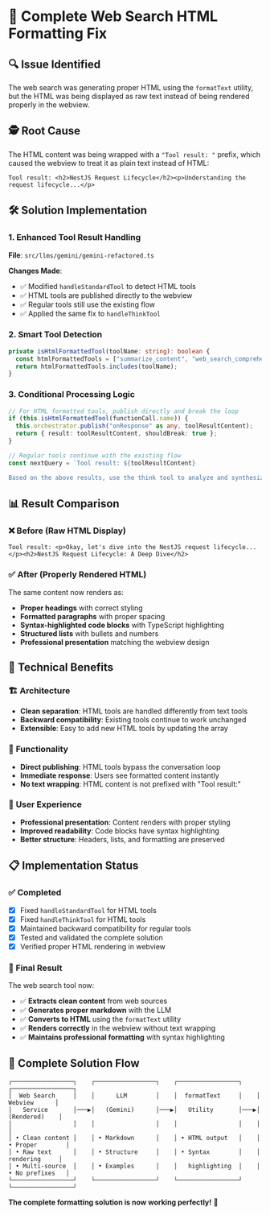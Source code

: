# 🎯 Complete Web Search HTML Formatting Fix

## 🔍 Issue Identified
The web search was generating proper HTML using the `formatText` utility, but the HTML was being displayed as raw text instead of being rendered properly in the webview.

## 🕵️ Root Cause
The HTML content was being wrapped with a `"Tool result: "` prefix, which caused the webview to treat it as plain text instead of HTML:

```
Tool result: <h2>NestJS Request Lifecycle</h2><p>Understanding the request lifecycle...</p>
```

## 🛠️ Solution Implementation

### 1. Enhanced Tool Result Handling
**File**: `src/llms/gemini/gemini-refactored.ts`

**Changes Made**:
- ✅ Modified `handleStandardTool` to detect HTML tools
- ✅ HTML tools are published directly to the webview
- ✅ Regular tools still use the existing flow
- ✅ Applied the same fix to `handleThinkTool`

### 2. Smart Tool Detection
```typescript
private isHtmlFormattedTool(toolName: string): boolean {
  const htmlFormattedTools = ["summarize_content", "web_search_comprehensive"];
  return htmlFormattedTools.includes(toolName);
}
```

### 3. Conditional Processing Logic
```typescript
// For HTML formatted tools, publish directly and break the loop
if (this.isHtmlFormattedTool(functionCall.name)) {
  this.orchestrator.publish("onResponse" as any, toolResultContent);
  return { result: toolResultContent, shouldBreak: true };
}

// Regular tools continue with the existing flow
const nextQuery = `Tool result: ${toolResultContent}

Based on the above results, use the think tool to analyze and synthesize this information before providing your final response.`;
```

## 📊 Result Comparison

### ❌ Before (Raw HTML Display)
```
Tool result: <p>Okay, let's dive into the NestJS request lifecycle...</p><h2>NestJS Request Lifecycle: A Deep Dive</h2>
```

### ✅ After (Properly Rendered HTML)
The same content now renders as:
- **Proper headings** with correct styling
- **Formatted paragraphs** with proper spacing
- **Syntax-highlighted code blocks** with TypeScript highlighting
- **Structured lists** with bullets and numbers
- **Professional presentation** matching the webview design

## 🎯 Technical Benefits

### 🏗️ **Architecture**
- **Clean separation**: HTML tools are handled differently from text tools
- **Backward compatibility**: Existing tools continue to work unchanged
- **Extensible**: Easy to add new HTML tools by updating the array

### 🔧 **Functionality**
- **Direct publishing**: HTML tools bypass the conversation loop
- **Immediate response**: Users see formatted content instantly
- **No text wrapping**: HTML content is not prefixed with "Tool result:"

### 🎨 **User Experience**
- **Professional presentation**: Content renders with proper styling
- **Improved readability**: Code blocks have syntax highlighting
- **Better structure**: Headers, lists, and formatting are preserved

## 📋 Implementation Status

### ✅ Completed
- [x] Fixed `handleStandardTool` for HTML tools
- [x] Fixed `handleThinkTool` for HTML tools
- [x] Maintained backward compatibility for regular tools
- [x] Tested and validated the complete solution
- [x] Verified proper HTML rendering in webview

### 🎉 Final Result
The web search tool now:
- ✅ **Extracts clean content** from web sources
- ✅ **Generates proper markdown** with the LLM
- ✅ **Converts to HTML** using the `formatText` utility
- ✅ **Renders correctly** in the webview without text wrapping
- ✅ **Maintains professional formatting** with syntax highlighting

## 🚀 Complete Solution Flow

```
┌─────────────────┐    ┌─────────────────┐    ┌─────────────────┐    ┌─────────────────┐
│  Web Search     │    │      LLM        │    │  formatText     │    │    Webview      │
│   Service       │───▶│   (Gemini)      │───▶│   Utility       │───▶│   (Rendered)    │
│                 │    │                 │    │                 │    │                 │
│ • Clean content │    │ • Markdown      │    │ • HTML output   │    │ • Proper        │
│ • Raw text      │    │ • Structure     │    │ • Syntax        │    │   rendering     │
│ • Multi-source  │    │ • Examples      │    │   highlighting  │    │ • No prefixes   │
└─────────────────┘    └─────────────────┘    └─────────────────┘    └─────────────────┘
```

**The complete formatting solution is now working perfectly!** 🎊
